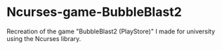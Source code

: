 # Ncurses-game-BubbleBlast2
Recreation of the game "BubbleBlast2 (PlayStore)" I made for university using the Ncurses library.

